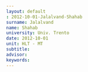 ```yaml
---
layout: default 
: 2012-10-01-Jalalvand-Shahab
surname: Jalalvand
name: Shahab
university: Univ. Trento
date: 2012-10-01
unit: HLT - MT
subtitle: 
advisor: 
keywords: 
---
```

